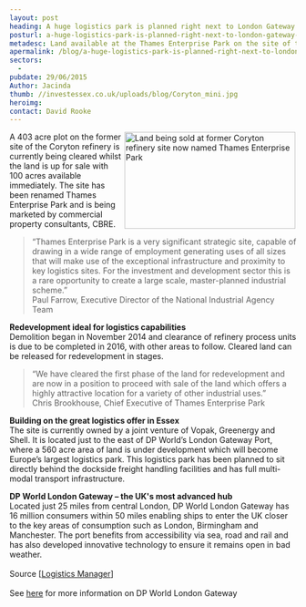 ```yaml
---
layout: post
heading: A huge logistics park is planned right next to London Gateway at the mouth of the Thames
posturl: a-huge-logistics-park-is-planned-right-next-to-london-gateway-at-the-mouth-of-the-thames
metadesc: Land available at the Thames Enterprise Park on the site of the former Coryton refinery will build on the great logistics offer in Essex
apermalink: /blog/a-huge-logistics-park-is-planned-right-next-to-london-gateway-at-the-mouth-of-the-thames
sectors:
  -  
pubdate: 29/06/2015
Author: Jacinda
thumb: //investessex.co.uk/uploads/blog/Coryton_mini.jpg
heroimg: 
contact: David Rooke
---
```

<p><img alt='Land being sold at former Coryton refinery site now named Thames Enterprise Park ' src='http://www.investessex.co.uk/uploads/blog/Coryton_300.jpg' style='width: 300px; height: 170px; margin-left: 2px; margin-right: 2px; float: right;'/>A 403 acre plot on the former site of the Coryton refinery is currently being cleared whilst the land is up for sale with 100 acres available immediately. The site has been renamed Thames Enterprise Park and is being marketed by commercial property consultants, CBRE.</p><blockquote><p>“Thames Enterprise Park is a very significant strategic site, capable of drawing in a wide range of employment generating uses of all sizes that will make use of the exceptional infrastructure and proximity to key logistics sites. For the investment and development sector this is a rare opportunity to create a large scale, master-planned industrial scheme.”<br/>Paul Farrow, Executive Director of the National Industrial Agency Team</p></blockquote><p><strong>Redevelopment ideal for logistics capabilities</strong><br/>Demolition began in November 2014 and clearance of refinery process units is due to be completed in 2016, with other areas to follow. Cleared land can be released for redevelopment in stages.</p><blockquote><p>“We have cleared the first phase of the land for redevelopment and are now in a position to proceed with sale of the land which offers a highly attractive location for a variety of other industrial uses.”<br/>Chris Brookhouse, Chief Executive of Thames Enterprise Park</p></blockquote><p><strong>Building on the great logistics offer in Essex</strong><br/>The site is currently owned by a joint venture of Vopak, Greenergy and Shell. It is located just to the east of DP World’s London Gateway Port, where a 560 acre area of land is under development which will become Europe’s largest logistics park. This logistics park has been planned to sit directly behind the dockside freight handling facilities and has full multi-modal transport infrastructure.</p><p><strong>DP World London Gateway – the UK's most advanced hub</strong><br/>Located just 25 miles from central London, DP World London Gateway has 16 million consumers within 50 miles enabling ships to enter the UK closer to the key areas of consumption such as London, Birmingham and Manchester. The port benefits from accessibility via sea, road and rail and has also developed innovative technology to ensure it remains open in bad weather.<br/><br/>Source [<a href='http://www.logisticsmanager.com/2015/06/huge-logistics-site-planned-for-coryton/' target='_blank'>Logistics Manager</a>]<br/><br/>See <a href='http://www.investessex.co.uk/studies/place-studies/london-gateway-port/' target='_blank'>here</a> for more information on DP World London Gateway</p>